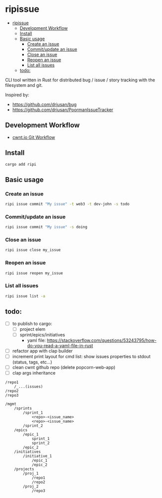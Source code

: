 # ripissue

<!-- toc GFM -->

- [ripissue](#ripissue)
  - [Development Workflow](#development-workflow)
  - [Install](#install)
  - [Basic usage](#basic-usage)
    - [Create an issue](#create-an-issue)
    - [Commit/update an issue](#commitupdate-an-issue)
    - [Close an issue](#close-an-issue)
    - [Reopen an issue](#reopen-an-issue)
    - [List all issues](#list-all-issues)
  - [todo:](#todo)

<!-- toc -->

CLI tool written in Rust for distributed bug / issue / story tracking with the filesystem and git.

Inspired by:

- https://github.com/driusan/bug
- https://github.com/driusan/PoormanIssueTracker

## Development Workflow

- [cwnt.io Git Workflow](https://github.com/cwnt-io/mgmt/blob/master/git-workflow.md)

## Install
```bash
cargo add ripi
```
## Basic usage

### Create an issue
```bash
ripi issue commit "My issue" -t web3 -t dev-john -s todo
```

### Commit/update an issue
```bash
ripi issue commit "My issue" -s doing
```

### Close an issue
```bash
ripi issue close my_issue
```

### Reopen an issue
```bash
ripi issue reopen my_issue
```

### List all issues
```bash
ripi issue list -a
```

## todo:

- [ ] to publish to cargo:
    - [ ] project elem
    - [ ] sprint/epics/initiatives
        - yaml file: https://stackoverflow.com/questions/53243795/how-do-you-read-a-yaml-file-in-rust

- [ ] refactor app with clap builder
- [ ] increment print layout for cmd list: show issues properties to stdout (status, tags, etc...)
- [ ] clean cwnt github repo (delete popcorn-web-app)
- [ ] clap args inheritance

```
/repo1
    /_...(issues)
/repo2
/repo3
```

```
/mgmt
    /sprints
        /sprint_1
            <repo>-<issue_name>
            <repo>-<issue_name>
        /sprint_2
    /epics
        /epic_1
            sprint_1
            sprint_2
        /epic_2
    /initiatives
        /initiative_1
            /epic_1
            /epic_2
    /projects
        /proj_1
            /repo1
            /repo2
        /proj_2
            /repo3
```
